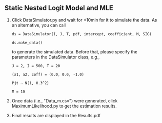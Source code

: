 ## Static Nested Logit Model and MLE

 1. Click DataSimulator.py and wait for <10min for it to simulate the data. As an alternative, you can call
 
	`ds = DataSimulator(I, J, T, pdf, intercept, coefficient, M, SIG)`
	
	`ds.make_data()`
	
    to generate the simulated data. Before that, please specify the parameters in the DataSimulator class, e.g.,
    
    `J = 2, I = 500, T = 20`
    
    `(a1, a2, coff) = (0.0, 0.0, -1.0)`
    
	`Pjt ~ N(1, 0.3^2)`
	
	`M = 10`

 2. Once data (i.e., "Data_m.csv") were generated, click MaximumLikelihood.py to get the estimation results.
 
 3. Final results are displayed in the Results.pdf
